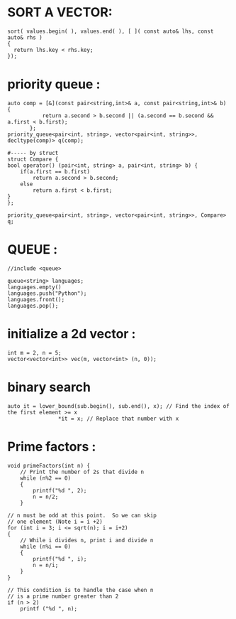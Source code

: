 
# SORT A VECTOR:
    sort( values.begin( ), values.end( ), [ ]( const auto& lhs, const auto& rhs )
    {
      return lhs.key < rhs.key;
    });


# priority queue :
    auto comp = [&](const pair<string,int>& a, const pair<string,int>& b) {
               return a.second > b.second || (a.second == b.second && a.first < b.first);
           };
    priority_queue<pair<int, string>, vector<pair<int, string>>, decltype(comp)> q(comp);
    
    #----- by struct
    struct Compare {
    bool operator() (pair<int, string> a, pair<int, string> b) {
        if(a.first == b.first)
            return a.second > b.second;
        else
            return a.first < b.first;
    }
    };

    priority_queue<pair<int, string>, vector<pair<int, string>>, Compare> q;

# QUEUE :
    //include <queue>

    queue<string> languages;
    languages.empty()
    languages.push("Python");
    languages.front();
    languages.pop();
      

# initialize a 2d vector :

    int m = 2, n = 5;
    vector<vector<int>> vec(m, vector<int> (n, 0));


# binary search 
    auto it = lower_bound(sub.begin(), sub.end(), x); // Find the index of the first element >= x
                    *it = x; // Replace that number with x

# Prime factors :
    void primeFactors(int n) { 
        // Print the number of 2s that divide n 
        while (n%2 == 0) 
        { 
            printf("%d ", 2); 
            n = n/2; 
        } 
     
    // n must be odd at this point.  So we can skip  
    // one element (Note i = i +2) 
    for (int i = 3; i <= sqrt(n); i = i+2) 
    { 
        // While i divides n, print i and divide n 
        while (n%i == 0) 
        { 
            printf("%d ", i); 
            n = n/i; 
        } 
    } 
     
    // This condition is to handle the case when n  
    // is a prime number greater than 2 
    if (n > 2) 
        printf ("%d ", n); 